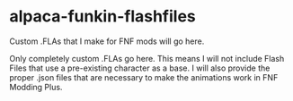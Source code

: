 # alpaca-funkin-flashfiles
Custom .FLAs that I make for FNF mods will go here.

Only completely custom .FLAs go here. This means I will not include Flash Files that use a pre-existing character as a base. I will also provide the proper .json files that are necessary to make the animations work in FNF Modding Plus.
